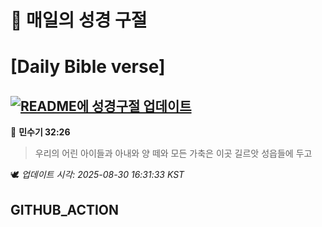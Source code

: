 # 🙏 매일의 성경 구절
# [Daily Bible verse]
## [![README에 성경구절 업데이트](https://github.com/DONGSUKA/first_test/actions/workflows/update-readme-bible.yml/badge.svg)](https://github.com/DONGSUKA/first_test/actions/workflows/update-readme-bible.yml)
<!-- START_BIBLE_VERSE -->
📖 **민수기 32:26**
> 우리의 어린 아이들과 아내와 양 떼와 모든 가축은 이곳 길르앗 성읍들에 두고

🕊️ _업데이트 시각: 2025-08-30 16:31:33 KST_
  <!-- END_BIBLE_VERSE -->
## GITHUB_ACTION
